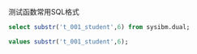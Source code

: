 


测试函数常用SQL格式
```sql
select substr('t_001_student',6) from sysibm.dual;

values substr('t_001_student',6);
```
